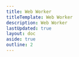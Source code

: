 ```yaml
---
title: Web Worker
titleTemplate: Web Worker
description: Web Worker
lastUpdated: true
layout: doc
aside: true
outline: 2
---
```

